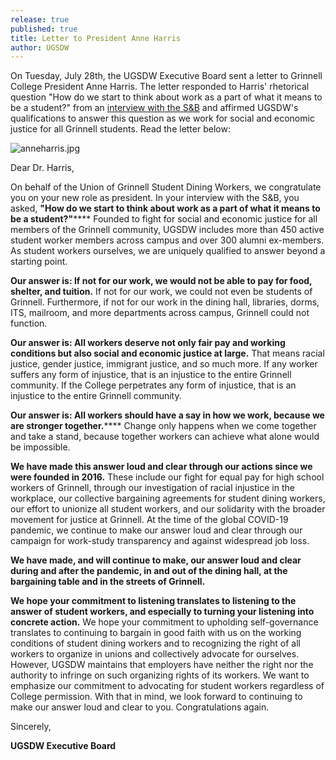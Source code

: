 ```yaml
---
release: true
published: true
title: Letter to President Anne Harris
author: UGSDW
---
```

On Tuesday, July 28th, the UGSDW Executive Board sent a letter to Grinnell College President Anne Harris. The letter responded to Harris' rhetorical question "How do we start to think about work as a part of what it means to be a student?" from an [interview with the S&B](http://www.thesandb.com/article/the-sb-interviews-acting-president-anne-harris-on-leadership-in-time-of-two-pandemics.html) and affirmed UGSDW's qualifications to answer this question as we work for social and economic justice for all Grinnell students. Read the letter below:

![anneharris.jpg]({{site.baseurl}}/assets/news/anneharris.jpg)


Dear Dr. Harris,

On behalf of the Union of Grinnell Student Dining Workers, we congratulate you on your new role as president. In your interview with the S&B, you asked, **"How do we start to think about work as a part of what it means to be a student?"****** Founded to fight for social and economic justice for all members of the Grinnell community, UGSDW includes more than 450 active student worker members across campus and over 300 alumni ex-members. As student workers ourselves, we are uniquely qualified to answer beyond a starting point.

**Our answer is: If not for our work, we would not be able to pay for food, shelter, and tuition.** If not for our work, we could not even be students of Grinnell. Furthermore, if not for our work in the dining hall, libraries, dorms, ITS, mailroom, and more departments across campus, Grinnell could not function.

**Our answer is: All workers deserve not only fair pay and working conditions but also social and economic justice at large.** That means racial justice, gender justice, immigrant justice, and so much more. If any worker suffers any form of injustice, that is an injustice to the entire Grinnell community. If the College perpetrates any form of injustice, that is an injustice to the entire Grinnell community.

**Our answer is: All workers should have a say in how we work, because we are stronger together.****** Change only happens when we come together and take a stand, because together workers can achieve what alone would be impossible.

**We have made this answer loud and clear through our actions since we were founded in 2016.** These include our fight for equal pay for high school workers of Grinnell, through our investigation of racial injustice in the workplace, our collective bargaining agreements for student dining workers, our effort to unionize all student workers, and our solidarity with the broader movement for justice at Grinnell. At the time of the global COVID-19 pandemic, we continue to make our answer loud and clear through our campaign for work-study transparency and against widespread job loss.

**We have made, and will continue to make, our answer loud and clear during and after the pandemic, in and out of the dining hall, at the bargaining table and in the streets of Grinnell.**

**We hope your commitment to listening translates to listening to the answer of student workers, and especially to turning your listening into concrete action.** We hope your commitment to upholding self-governance translates to continuing to bargain in good faith with us on the working conditions of student dining workers and to recognizing the right of all workers to organize in unions and collectively advocate for ourselves. However, UGSDW maintains that employers have neither the right nor the authority to infringe on such organizing rights of its workers. We want to emphasize our commitment to advocating for student workers regardless of College permission. With that in mind, we look forward to continuing to make our answer loud and clear to you. Congratulations again.


Sincerely,

**UGSDW Executive Board**
